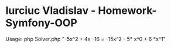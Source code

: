 # Iurciuc Vladislav - Homework-Symfony-OOP
Usage:
php Solver.php "-5x^2 + 4x -16 = -15x^2 - 5* x^0 + 6 *x^1" 

